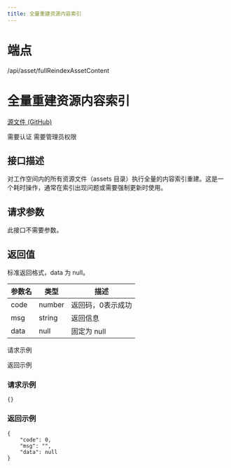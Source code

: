 ```yaml
---
title: 全量重建资源内容索引
---
```

# 端点

/api/asset/fullReindexAssetContent

# 全量重建资源内容索引

[源文件 (GitHub)](https://github.com/siyuan-note/siyuan/blob/master/kernel/api/asset.go "查看源文件")

需要认证 需要管理员权限

## 接口描述

对工作空间内的所有资源文件（assets 目录）执行全量的内容索引重建。这是一个耗时操作，通常在索引出现问题或需要强制更新时使用。

## 请求参数

此接口不需要参数。

## 返回值

标准返回格式，data 为 null。

| 参数名 | 类型 | 描述 |
| --- | --- | --- |
| code | number | 返回码，0表示成功 |
| msg | string | 返回信息 |
| data | null | 固定为 null |

请求示例

返回示例

### 请求示例

```
{}
```

### 返回示例

```
{
    "code": 0,
    "msg": "",
    "data": null
}
```

